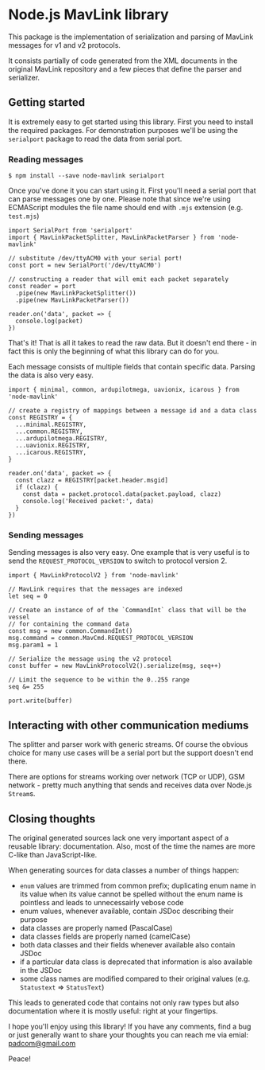 # Node.js MavLink library

This package is the implementation of serialization and parsing of MavLink messages for v1 and v2 protocols.

It consists partially of code generated from the XML documents in the original MavLink repository and a few pieces that define the parser and serializer.

## Getting started

It is extremely easy to get started using this library. First you need to install the required packages. For demonstration purposes we'll be using the `serialport` package to read the data from serial port.

### Reading messages

```
$ npm install --save node-mavlink serialport
```

Once you've done it you can start using it. First you'll need a serial port that can parse messages one by one. Please note that since we're using ECMAScript modules the file name should end with `.mjs` extension (e.g. `test.mjs`)

```
import SerialPort from 'serialport'
import { MavLinkPacketSplitter, MavLinkPacketParser } from 'node-mavlink'

// substitute /dev/ttyACM0 with your serial port!
const port = new SerialPort('/dev/ttyACM0')

// constructing a reader that will emit each packet separately
const reader = port
  .pipe(new MavLinkPacketSplitter())
  .pipe(new MavLinkPacketParser())

reader.on('data', packet => {
  console.log(packet)
})
```

That's it! That is all it takes to read the raw data. But it doesn't end there - in fact this is only the beginning of what this library can do for you.

Each message consists of multiple fields that contain specific data. Parsing the data is also very easy.

```
import { minimal, common, ardupilotmega, uavionix, icarous } from 'node-mavlink'

// create a registry of mappings between a message id and a data class
const REGISTRY = {
  ...minimal.REGISTRY,
  ...common.REGISTRY,
  ...ardupilotmega.REGISTRY,
  ...uavionix.REGISTRY,
  ...icarous.REGISTRY,
}

reader.on('data', packet => {
  const clazz = REGISTRY[packet.header.msgid]
  if (clazz) {
    const data = packet.protocol.data(packet.payload, clazz)
    console.log('Received packet:', data)
  }
})
```

### Sending messages

Sending messages is also very easy. One example that is very useful is to send the `REQUEST_PROTOCOL_VERSION` to switch to protocol version 2.

```
import { MavLinkProtocolV2 } from 'node-mavlink'

// MavLink requires that the messages are indexed
let seq = 0

// Create an instance of of the `CommandInt` class that will be the vessel
// for containing the command data
const msg = new common.CommandInt()
msg.command = common.MavCmd.REQUEST_PROTOCOL_VERSION
msg.param1 = 1

// Serialize the message using the v2 protocol
const buffer = new MavLinkProtocolV2().serialize(msg, seq++)

// Limit the sequence to be within the 0..255 range
seq &= 255

port.write(buffer)
```

## Interacting with other communication mediums

The splitter and parser work with generic streams. Of course the obvious choice for many use cases will be a serial port but the support doesn't end there.

There are options for streams working over network (TCP or UDP), GSM network - pretty much anything that sends and receives data over Node.js `Stream`s.

## Closing thoughts

The original generated sources lack one very important aspect of a reusable library: documentation. Also, most of the time the names are more C-like than JavaScript-like.

When generating sources for data classes a number of things happen:

- `enum` values are trimmed from common prefix; duplicating enum name in its value when its value cannot be spelled without the enum name is pointless and leads to unnecessairly vebose code
- enum values, whenever available, contain JSDoc describing their purpose
- data classes are properly named (PascalCase)
- data classes fields are properly named (camelCase)
- both data classes and their fields whenever available also contain JSDoc
- if a particular data class is deprecated that information is also available in the JSDoc
- some class names are modified compared to their original values (e.g. `Statustext` => `StatusText`)

This leads to generated code that contains not only raw types but also documentation where it is mostly useful: right at your fingertips.

I hope you'll enjoy using this library! If you have any comments, find a bug or just generally want to share your thoughts you can reach me via emial: padcom@gmail.com

Peace!

